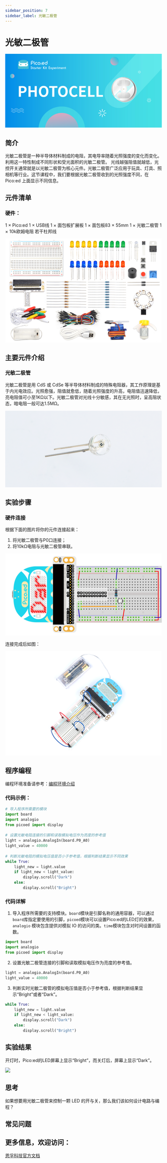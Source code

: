 ```yaml
---
sidebar_position: 7
sidebar_label: 光敏二极管
---
```


# 光敏二极管

![](./images/pico-ed-starter-kit-case-04-01.png)

## 简介
光敏二极管是一种半导体材料制成的电阻，其电导率随着光照强度的变化而变化。 利用这一特性制成不同形状和受光面积的光敏二极管。 光线越强阻值就越低，光控开关通常就是以光敏二极管为核心元件。光敏二极管广泛应用于玩具、灯具、照相机等行业。这节课程中，我们要根据光敏二极管收到的光照强度不同，在 Pico:ed 上面显示不同信息。

## 元件清单

### 硬件：
1 × Pico:ed
1 × USB线
1 × 面包板扩展板
1 × 面包板83 × 55mm
1 × 光敏二极管
1 × 10k欧姆电阻
若干杜邦线

![](./images/pico-ed-starter-kit-case-04-02.png)

## 主要元件介绍

### 光敏二极管
光敏二极管是用 CdS 或 CdSe 等半导体材料制成的特殊电阻器，其工作原理是基于内光电效应。光照愈强，阻值就愈低，随着光照强度的升高，电阻值迅速降低，亮电阻值可小至1KΩ以下。光敏二极管对光线十分敏感，其在无光照时，呈高阻状态，暗电阻一般可达1.5MΩ。

![](./images/pico-ed-starter-kit-case-04-03.png)

## 实验步骤

### 硬件连接
根据下面的图片将你的元件连接起来：

1. 将光敏二极管与P0口连接；
2. 将10kΩ电阻与光敏二极管串联。

![](./images/pico-ed-starter-kit-case-04-04.png)

连接完成后如图：

![](./images/pico-ed-starter-kit-case-04-05.png)

## 程序编程
编程环境准备请参考：[编程环境介绍](https://www.yuque.com/elecfreaks-learn/picoed/er7nuh)

### 代码示例：
```python
# 导入程序所需要的模块
import board
import analogio
from picoed import display

# 设置光敏电阻连接的引脚和读取模拟电压作为亮度的参考值
light = analogio.AnalogIn(board.P0_A0)
light_value = 40000

# 判断光敏电阻的模拟电压值是否小于参考值，根据判断结果显示不同效果
while True:
    light_new = light.value
    if light_new < light_value:
        display.scroll("Dark")
    else:
        display.scroll("Bright")
```

### 代码详解

1. 导入程序所需要的支持模块。`board`模块是引脚名称的通用容器，可以通过`board`库指定要使用的引脚，`picoed`模块可以设置Pico:ed的LED灯的效果， `analogio` 模块包含提供对模拟 IO 的访问的类。`time`模块包含对时间设置的函数。
```python
import board
import analogio
from picoed import display
```

2. 设置光敏二极管连接的引脚和读取模拟电压作为亮度的参考值。
```python
light = analogio.AnalogIn(board.P0_A0)
light_value = 40000
```

3. 判断实时光敏二极管的模拟电压值是否小于参考值，根据判断结果显示“Bright”或者“Dark”。
```python
while True:
    light_new = light.value
    if light_new < light_value:
        display.scroll("Dark")
    else:
        display.scroll("Bright")
```

## 实验结果
开灯时，Pico:ed的LED屏幕上显示“Bright”，而关灯后，屏幕上显示“Dark”。

![](./images/pico-ed-starter-kit-case-04.gif)

## 思考
如果想要用光敏二极管来控制一颗 LED 的开与关，那么我们该如何设计电路与编程？

## 常见问题

## 更多信息，欢迎访问：
[恩孚科技官方文档](https://www.elecfreaks.com/learn-en/)
